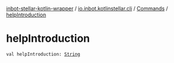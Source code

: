[inbot-stellar-kotlin-wrapper](../../index.md) / [io.inbot.kotlinstellar.cli](../index.md) / [Commands](index.md) / [helpIntroduction](./help-introduction.md)

# helpIntroduction

`val helpIntroduction: `[`String`](https://kotlinlang.org/api/latest/jvm/stdlib/kotlin/-string/index.html)